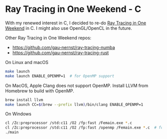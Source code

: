 # Ray Tracing in One Weekend - C

With my renewed interest in C, I decided to re-do [Ray Tracing in One Weekend](https://raytracing.github.io/) in C. I might also use OpenGL/OpenCL in the future.

Other Ray Tracing in One Weekend repos:

- https://github.com/gau-nernst/ray-tracing-numba
- https://github.com/gau-nernst/ray-tracing-rust

On Linux and macOS

```bash
make launch
make launch ENABLE_OPENMP=1  # for OpenMP support
```

On MacOS, Apple Clang does not support OpenMP. Install LLVM from Homebrew to build with OpenMP.

```bash
brew install llvm
make launch CC=$(brew --prefix llvm)/bin/clang ENABLE_OPENMP=1
```

On Windows

```bash
cl /Zc:preprocessor /std:c11 /O2 /fp:fast /Femain.exe *.c
cl /Zc:preprocessor /std:c11 /O2 /fp:fast /openmp /Femain.exe *.c  # for OpenMP support
./main
```
